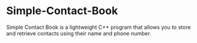 # Simple-Contact-Book
Simple Contact Book is a lightweight C++ program that allows you to store and retrieve contacts using their name and phone number.
